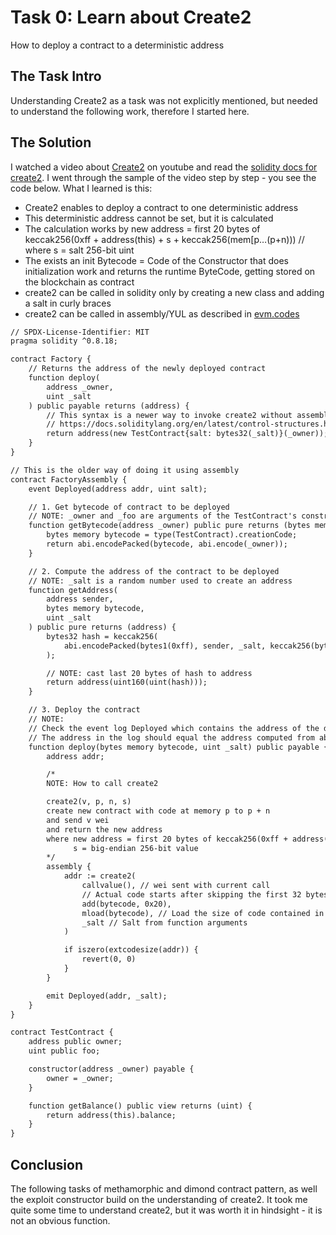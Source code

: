 # Task 0: Learn about Create2

How to deploy a contract to a deterministic address

## The Task Intro

Understanding Create2 as a task was not explicitly mentioned, but needed to understand the following work, therefore I started here.

## The Solution

I watched a video about [Create2](https://www.youtube.com/watch?v=883-koWrsO4) on youtube and read the [solidity docs for create2](https://docs.soliditylang.org/en/latest/control-structures.html#salted-contract-creations-create2). I went through the sample of the video step by step - you see the code below. What I learned is this:

- Create2 enables to deploy a contract to one deterministic address
- This deterministic address cannot be set, but it is calculated
- The calculation works by new address = first 20 bytes of keccak256(0xff + address(this) + s + keccak256(mem[p…(p+n))) // where s = salt 256-bit uint
- The exists an init Bytecode = Code of the Constructor that does initialization work and returns the runtime ByteCode, getting stored on the blockchain as contract
- create2 can be called in solidity only by creating a new class and adding a salt in curly braces
- create2 can be called in assembly/YUL as described in [evm.codes](https://www.evm.codes/)

```apache
// SPDX-License-Identifier: MIT
pragma solidity ^0.8.18;

contract Factory {
    // Returns the address of the newly deployed contract
    function deploy(
        address _owner,
        uint _salt
    ) public payable returns (address) {
        // This syntax is a newer way to invoke create2 without assembly, you just need to pass salt
        // https://docs.soliditylang.org/en/latest/control-structures.html#salted-contract-creations-create2
        return address(new TestContract{salt: bytes32(_salt)}(_owner));
    }
}

// This is the older way of doing it using assembly
contract FactoryAssembly {
    event Deployed(address addr, uint salt);

    // 1. Get bytecode of contract to be deployed
    // NOTE: _owner and _foo are arguments of the TestContract's constructor
    function getBytecode(address _owner) public pure returns (bytes memory) {
        bytes memory bytecode = type(TestContract).creationCode;
        return abi.encodePacked(bytecode, abi.encode(_owner));
    }

    // 2. Compute the address of the contract to be deployed
    // NOTE: _salt is a random number used to create an address
    function getAddress(
        address sender,
        bytes memory bytecode,
        uint _salt
    ) public pure returns (address) {
        bytes32 hash = keccak256(
            abi.encodePacked(bytes1(0xff), sender, _salt, keccak256(bytecode))
        );

        // NOTE: cast last 20 bytes of hash to address
        return address(uint160(uint(hash)));
    }

    // 3. Deploy the contract
    // NOTE:
    // Check the event log Deployed which contains the address of the deployed TestContract.
    // The address in the log should equal the address computed from above.
    function deploy(bytes memory bytecode, uint _salt) public payable {
        address addr;

        /*
        NOTE: How to call create2

        create2(v, p, n, s)
        create new contract with code at memory p to p + n
        and send v wei
        and return the new address
        where new address = first 20 bytes of keccak256(0xff + address(this) + s + keccak256(mem[p…(p+n)))
              s = big-endian 256-bit value
        */
        assembly {
            addr := create2(
                callvalue(), // wei sent with current call
                // Actual code starts after skipping the first 32 bytes
                add(bytecode, 0x20),
                mload(bytecode), // Load the size of code contained in the first 32 bytes
                _salt // Salt from function arguments
            )

            if iszero(extcodesize(addr)) {
                revert(0, 0)
            }
        }

        emit Deployed(addr, _salt);
    }
}

contract TestContract {
    address public owner;
    uint public foo;

    constructor(address _owner) payable {
        owner = _owner;
    }

    function getBalance() public view returns (uint) {
        return address(this).balance;
    }
}
```

## Conclusion

The following tasks of methamorphic and dimond contract pattern, as well the exploit constructor build on the understanding of create2. It took me quite some time to understand create2, but it was worth it in hindsight - it is not an obvious function.
